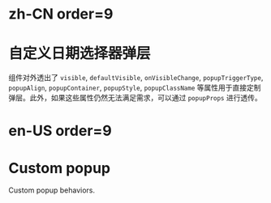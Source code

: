 # zh-CN order=9

# 自定义日期选择器弹层

组件对外透出了 `visible`, `defaultVisible`, `onVisibleChange`, `popupTriggerType`, `popupAlign`, `popupContainer`, `popupStyle`, `popupClassName` 等属性用于直接定制弹层。此外，如果这些属性仍然无法满足需求，可以通过 `popupProps` 进行透传。

# en-US order=9

# Custom popup

Custom popup behaviors.
